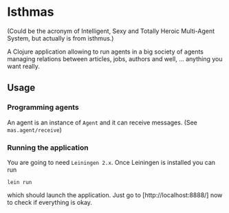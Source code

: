 # Isthmas

(Could be the acronym of Intelligent, Sexy and Totally Heroic Multi-Agent System, but actually is from isthmus.)

A Clojure application allowing to run agents in a big society of agents managing relations between articles, jobs, authors and well, ... anything you want really.

## Usage

### Programming agents

An agent is an instance of `Agent` and it can receive messages. (See `mas.agent/receive`)

### Running the application

You are going to need `Leiningen 2.x`. Once Leiningen is installed you can run

    lein run

which should launch the application. Just go to [http://localhost:8888/] now to check if everything is okay.
